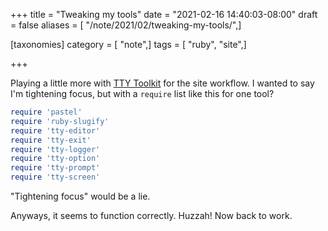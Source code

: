 +++
title = "Tweaking my tools"
date = "2021-02-16 14:40:03-08:00"
draft = false
aliases = [ "/note/2021/02/tweaking-my-tools/",]

[taxonomies]
category = [ "note",]
tags = [ "ruby", "site",]

+++

[TTY Toolkit]: https://ttytoolkit.org

Playing a little more with [TTY Toolkit][] for the site workflow. I wanted to
say I'm tightening focus, but with a `require` list like this for one tool?

```ruby
require 'pastel'
require 'ruby-slugify'
require 'tty-editor'
require 'tty-exit'
require 'tty-logger'
require 'tty-option'
require 'tty-prompt'
require 'tty-screen'
```

"Tightening focus" would be a lie.

Anyways, it seems to function correctly. Huzzah! Now back to work.
